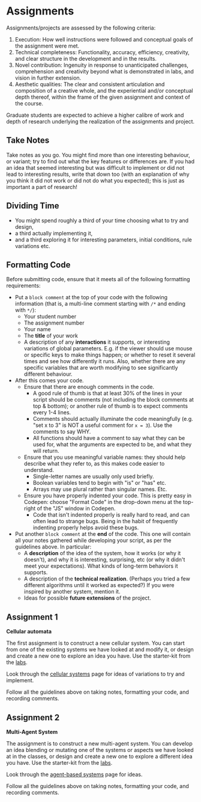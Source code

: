 # Assignments

Assignments/projects are assessed by the following criteria:

1. Execution: How well instructions were followed and conceptual goals of the assignment were met. 
2. Technical completeness: Functionality, accuracy, efficiency, creativity, and clear structure in the development and in the results.
3. Novel contribution: Ingenuity in response to unanticipated challenges, comprehension and creativity beyond what is demonstrated in labs, and vision in further extension.
4. Aesthetic qualities: The clear and consistent articulation and composition of a creative whole, and the experiential and/or conceptual depth thereof, within the frame of the given assignment and context of the course. 

Graduate students are expected to achieve a higher calibre of work and depth of research underlying the realization of the assignments and project. 

## Take Notes

Take notes as you go. You might find more than one interesting behaviour, or variant; try to find out what the key features or differences are. If you had an idea that seemed interesting but was difficult to implement or did not lead to interesting results, write that down too (with an explanation of why you think it did not work or did not do what you expected); this is just as important a part of research! 

## Dividing Time

- You might spend roughly a third of your time choosing what to try and design, 
- a third actually implementing it, 
- and a third exploring it for interesting parameters, initial conditions, rule variations etc. 

## Formatting Code

Before submitting code, ensure that it meets all of the following formatting requirements:

- Put a `block comment` at the top of your code with the following information (that is, a multi-line comment starting with `/*` and ending with `*/`):
  - Your student number
  - The assignment number
  - Your name
  - The **title** of your work
  - A description of any **interactions** it supports, or interesting variations of global parameters. E.g. if the viewer should use mouse or specific keys to make things happen; or whether to reset it several times and see how differently it runs. Also, whether there are any specific variables that are worth modifying to see significantly different behaviour.
- After this comes your code. 
  - Ensure that there are enough comments in the code. 
    - A good rule of thumb is that at least 30% of the lines in your script should be comments (not including the block comments at top & bottom); or another rule of thumb is to expect comments every 1-4 lines. 
    - Comments should actually illuminate the code meaningfully (e.g. "set x to 3" is NOT a useful comment for `x = 3`). Use the comments to say WHY. 
    - All functions should have a comment to say what they can be used for, what the arguments are expected to be, and what they will return.
  - Ensure that you use meaningful variable names: they should help describe what they refer to, as this makes code easier to understand. 
    - Single-letter names are usually only used briefly. 
    - Boolean variables tend to begin with "is" or "has" etc. 
    - Arrays may use plural rather than singular names. Etc.
  - Ensure you have properly indented your code. This is pretty easy in Codepen: choose "Format Code" in the drop-down menu at the top-right of the "JS" window in Codepen. 
    - Code that isn't indented properly is really hard to read, and can often lead to strange bugs. Being in the habit of frequently indenting properly helps avoid these bugs.
- Put another `block comment` at the **end** of the code. This one will contain all your notes gathered while developing your script, as per the guidelines above. In particular:
  - A **description** of the idea of the system, how it works (or why it doesn't), and why it is interesting, surprising, etc (or why it didn't meet your expectations). What kinds of long-term behaviors it supports. 
  - A description of the **technical realization**. (Perhaps you tried a few different algorithms until it worked as expected?) If you were inspired by another system, mention it.
  - Ideas for possible **future extensions** of the project.

## Assignment 1

**Cellular automata**

The first assignment is to construct a new cellular system. You can start from one of the existing systems we have looked at and modify it, or design and create a new one to explore an idea you have. Use the starter-kit from the [labs](labs.html). 

Look through the [cellular systems](ca.html) page for ideas of variations to try and implement. 

Follow all the guidelines above on taking notes, formatting your code, and recording comments. 

## Assignment 2

**Multi-Agent System**

The assignment is to construct a new multi-agent system. You can develop an idea blending or mutating one of the systems or aspects we have looked at in the classes, or design and create a new one to explore a different idea you have. Use the starter-kit from the [labs](labs.html). 

Look through the [agent-based systems](agent.html) page for ideas. 

Follow all the guidelines above on taking notes, formatting your code, and recording comments. 
